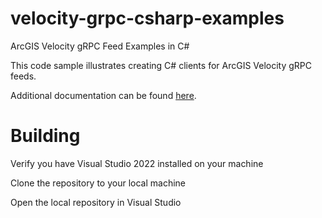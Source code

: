 # velocity-grpc-csharp-examples
ArcGIS Velocity gRPC Feed Examples in C#

This code sample illustrates creating C# clients for ArcGIS Velocity gRPC feeds.

Additional documentation can be found [here](https://github.com/Esri/realtime-grpc-feed/blob/main/ArcGIS%20Velocity%20gRPC%20Client%20Developer%20Guide.pdf).

# Building
Verify you have Visual Studio 2022 installed on your machine

Clone the repository to your local machine

Open the local repository in Visual Studio

